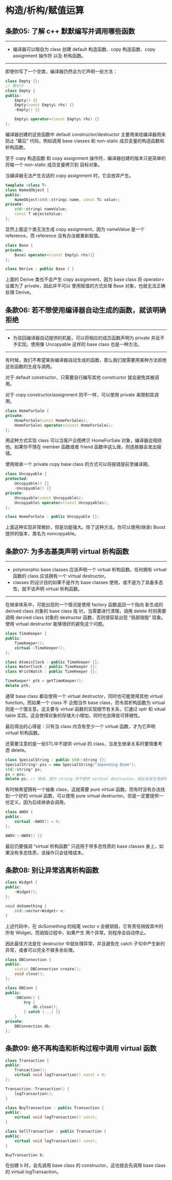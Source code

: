 # 构造/析构/赋值运算

## 条款05: 了解 c++ 默默编写并调用哪些函数
---
- 编译器可以暗自为 class 创建 default 构造函数、copy 构造函数、copy assignment 操作符 以及 析构函数。
---

即使你写了一个空类，编译器仍然会为它声明一些方法：

```cpp
class Empty {};
// 等价于
class Empty {
public:
    Empty() {}
    Empty(const Empty& rhs) {}
    ~Empty() {}

    Empty& operator=(const Empty& rhs) {}
};
```

编译器创建的这些函数中 default constructor/destructor 主要用来给编译器用来防止 “幕后” 代码，例如调用 base 
classes 和 non-static 成员变量的构造函数和析构函数。

至于 copy 构造函数 和 copy assignment 操作符，编译器创建的版本只是简单的将每一个 non-static 成员变量拷贝到
目标对象。

当编译器无法产生合适的 copy assignment 时，它会放弃产生。

```cpp
template <class T>
class NamedObject {
public:
    NameObject(std::string& name, const T& value);
private:
    std::string& nameValue;
    const T objecteValue;
};
```

显然上面这个类无法生成 copy assignment，因为 nameValue 是一个 reference，而 reference 没有办法被重新赋值。

```cpp
class Base {
private:
    Base& operator=(const Empty& rhs){}
};

class Derive : public Base { }
```

上面的 Derive 类也不会产生 copy assignment，因为 base class 将 operator= 设置为了 private，因此并不可以
使用赋值的方式处理 Base 对象，也就无法正确处理 Derive。

## 条款06: 若不想使用编译器自动生成的函数，就该明确拒绝
---
- 为驳回编译器自动提供的机能，可以将相应的成员函数声明为 private 并且不予实现。使用像 Uncopyable 这样的 base class 也是一种方法。
---
有时候，我们不希望某些编译器自动生成的函数，那么我们就需要用某种方法拒绝这些函数的生成与调用。

对于 default constructor，只需要自行编写其他 constructor 就会避免其被调用。

对于 copy constructor/assignment 则不一样，可以使用 private 来限制其调用。

```cpp
class HomeForSale {
private:
    HomeForSale(const HomeForSale&);
    HomeForSale& operator=(const HomeForSale&);
};
```

用这种方式实现 class 可以当客户企图拷贝 HomeForSale 对象，编译器会阻挠他。如果你不慎在 member 函数或者 friend 
函数中这么做，则连接器会发出报错。

使用继承一个 private copy base class 的方式可以将报错提前至编译期。

```cpp
class Uncopyable {
protected:
    Uncopyable() {}
    ~Uncopyable() {}
private:
    Uncopyable(const Uncopyable&);
    Uncopyable& operator=(const Uncopyable&);
};

class HomeForSale : public Uncopyable {};
```

上面这种实现非常微妙，但是功能强大。除了这种方法，你可以使用(继承) Boost 提供的版本，类名为 noncopyable。

## 条款07: 为多态基类声明 virtual 析构函数
---
- polymorphic base classes 应该声明一个 virtual 析构函数。任何拥有 virtual 函数的 class 应该拥有一个 virtual destructor。
- classes 的设计目的如果不是作为 base classes 使用，或不是为了具备多态性，就不该声明 virtual 析构函数。
---

在继承体系中，可能出现的一个情况是使用 factory 函数返回一个指向 新生成的 derived class 对象的 base class 指
针。当需要进行清理，调用 delete 时则需要调用 dervied class 对象的 destructor 函数，否则很容易出现 “局部销毁” 
现象。使用 virtual destructor 能够很好的避免这个问题。

```cpp
class TimeKeeper {
public:
    TimeKeeper();
    virtual ~TimeKeeper();
};

class AtomicClock : public TimeKeeper {};
class WaterClock : public TimeKeeper {};
class WristWatch : public TimeKeeper {};

TimeKeeper* ptk = getTimeKeeper();
delete ptk;
```

通常 base class 都会使用一个 virtual destructor，同时也可能使用其他 virtual function。而如果一个 class 不
企图当作 base class，而令其析构函数为 virtual 则是一个馊主意。这主要与 virtual 函数的实现细节有关系，它通过
vptr 和 vitual table 实现。这会使得对象的存储大小增加，同时也会降低可移植性。

最后得出的心得是：只有当 class 内含有至少一个 virtual 函数，才为它声明 virtual 析构函数。

还需要注意的是一些STL中不提供 virtual  的 class，当发生继承关系时要慎重考虑 delete。

```cpp
class SpecialString : public std::string {};
SpecialString* pss = new SpecialString("Impending Doom");
std::string* ps;
ps = pss;
delete ps; // 错误，因为 string 并不提供 virtual destructor，因此会发生局部销毁而导致资源泄露
```

有时候希望拥有一个抽象 class，这就需要 pure virtual 函数。而有时没有办法找到一个好的 virtual 函数，可以使用 
pure virtual destructor。但是一定要提供一份定义，因为后续继承会调用。

```cpp
class AWOV {
public:
    virtual ~AWOV() = 0;
};

AWOV::~AWOV() {}
```

最后仍要强调 “virtual 析构函数” 只适用于带多态性质的 base classes 身上，如果没有多态性质，该操作只会徒增成本。

## 条款08: 别让异常逃离析构函数

```cpp
class Widget {
public:
    ~Widget();
};

void doSomething {
    std::vector<Widget> v;
}
```

上述代码中，在 doSomething 的结尾 vector v 会被销毁，它有责任销毁其中的所有 Widget。而销毁过程中，如果产生
两个异常，则程序会自动停止。

因此最佳方法是在 destructor 中就处理异常，并且避免在 catch 子句中产生新的异常，或者可以完全不做多余处理。

```cpp
class DBConnection {
public:
    static DBConnection create();
    void close();
};

class DBConn {
public:
    ~DBConn() {
        try {
            db.close();
        } catch (...) {}
    }
private:
    DBConnection db;
};
```

## 条款09: 绝不再构造和析构过程中调用 virtual 函数

```cpp
class Transaction {
public:
    Transaction();
    virtual void logTransaction() const = 0;
};

Transaction::Transaction() {
    logTransaction();
}

class BuyTransaction : public Transaction {
public:
    virtual void logTransaction() const;
}

class SellTransaction : public Transaction {
public:
    virtual void logTransaction() const;
}

BuyTransaction b;
```

在创建 b 时，会先调用 base class 的 constructor，这也就会先调用 base class 的 virtual logTransaction。